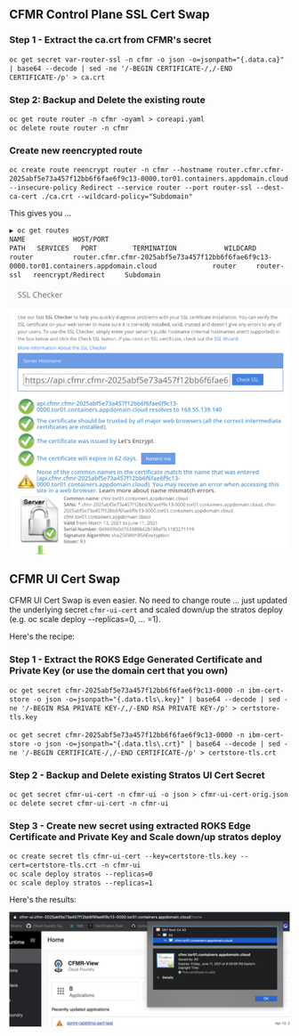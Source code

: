 ## CFMR Control Plane SSL Cert Swap

### Step 1 - Extract the ca.crt from CFMR's secret
```
oc get secret var-router-ssl -n cfmr -o json -o=jsonpath="{.data.ca}" | base64 --decode | sed -ne '/-BEGIN CERTIFICATE-/,/-END CERTIFICATE-/p' > ca.crt
```
### Step 2:  Backup and Delete the existing route
```
oc get route router -n cfmr -oyaml > coreapi.yaml
oc delete route router -n cfmr
```
### Create new reencrypted route 
```
oc create route reencrypt router -n cfmr --hostname router.cfmr.cfmr-2025abf5e73a457f12bb6f6fae6f9c13-0000.tor01.containers.appdomain.cloud --insecure-policy Redirect --service router --port router-ssl --dest-ca-cert ./ca.crt --wildcard-policy="Subdomain"
```

This gives you ...

```
▶ oc get routes
NAME            HOST/PORT                                                                                     PATH   SERVICES   PORT         TERMINATION            WILDCARD
router          router.cfmr.cfmr-2025abf5e73a457f12bb6f6fae6f9c13-0000.tor01.containers.appdomain.cloud              router     router-ssl   reencrypt/Redirect     Subdomain
```

![](exampledefaultcert.png)

## CFMR UI Cert Swap 
CFMR UI Cert Swap is even easier.  No need to change route ... just updated the underlying secret `cfmr-ui-cert` and scaled down/up the stratos deploy (e.g. oc scale deploy --replicas=0, ... =1).

Here's the recipe:
### Step 1 - Extract the ROKS Edge Generated Certificate and Private Key (or use the domain cert that you own)
```
oc get secret cfmr-2025abf5e73a457f12bb6f6fae6f9c13-0000 -n ibm-cert-store -o json -o=jsonpath="{.data.tls\.key}" | base64 --decode | sed -ne '/-BEGIN RSA PRIVATE KEY-/,/-END RSA PRIVATE KEY-/p' > certstore-tls.key

oc get secret cfmr-2025abf5e73a457f12bb6f6fae6f9c13-0000 -n ibm-cert-store -o json -o=jsonpath="{.data.tls\.crt}" | base64 --decode | sed -ne '/-BEGIN CERTIFICATE-/,/-END CERTIFICATE-/p' > certstore-tls.crt
```

### Step 2 - Backup and Delete existing Stratos UI Cert Secret
```
oc get secret cfmr-ui-cert -n cfmr-ui -o json > cfmr-ui-cert-orig.json
oc delete secret cfmr-ui-cert -n cfmr-ui
```

### Step 3 - Create new secret using extracted ROKS Edge Certificate and Private Key and Scale down/up stratos deploy
```
oc create secret tls cfmr-ui-cert --key=certstore-tls.key --cert=certstore-tls.crt -n cfmr-ui
oc scale deploy stratos --replicas=0
oc scale deploy stratos --replicas=1
```

Here's the results:

![](exampleuicert.png)